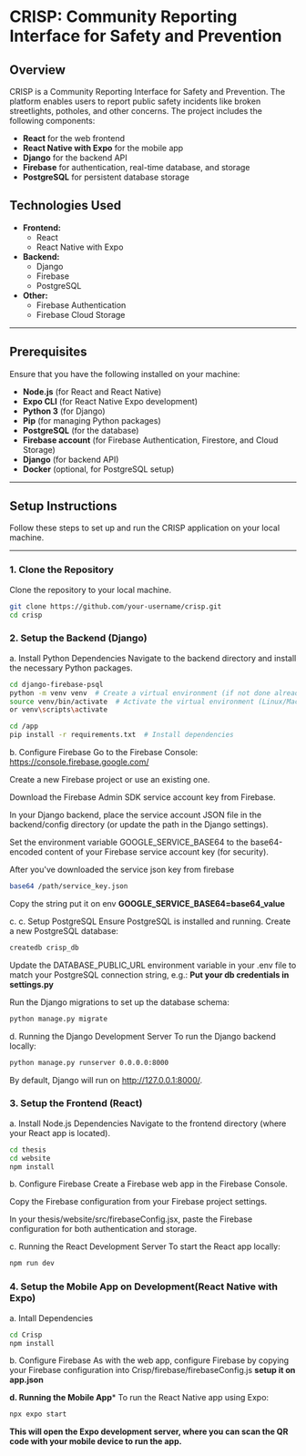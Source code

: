 # CRISP: Community Reporting Interface for Safety and Prevention

## Overview

CRISP is a Community Reporting Interface for Safety and Prevention. The platform enables users to report public safety incidents like broken streetlights, potholes, and other concerns. The project includes the following components:

- **React** for the web frontend
- **React Native with Expo** for the mobile app
- **Django** for the backend API
- **Firebase** for authentication, real-time database, and storage
- **PostgreSQL** for persistent database storage

## Technologies Used

- **Frontend:**
  - React
  - React Native with Expo
- **Backend:**
  - Django
  - Firebase
  - PostgreSQL
- **Other:**
  - Firebase Authentication
  - Firebase Cloud Storage

---

## Prerequisites

Ensure that you have the following installed on your machine:

- **Node.js** (for React and React Native)
- **Expo CLI** (for React Native Expo development)
- **Python 3** (for Django)
- **Pip** (for managing Python packages)
- **PostgreSQL** (for the database)
- **Firebase account** (for Firebase Authentication, Firestore, and Cloud Storage)
- **Django** (for backend API)
- **Docker** (optional, for PostgreSQL setup)

---

## Setup Instructions

Follow these steps to set up and run the CRISP application on your local machine.

---

### 1. Clone the Repository

Clone the repository to your local machine.

```bash
git clone https://github.com/your-username/crisp.git
cd crisp
```
### 2. Setup the Backend (Django)
a. Install Python Dependencies
Navigate to the backend directory and install the necessary Python packages.

```bash
cd django-firebase-psql
python -m venv venv  # Create a virtual environment (if not done already)
source venv/bin/activate  # Activate the virtual environment (Linux/Mac) or venv\Scripts\activate (Windows)
or venv\scripts\activate

cd /app
pip install -r requirements.txt  # Install dependencies
```

b. Configure Firebase
Go to the Firebase Console: https://console.firebase.google.com/

Create a new Firebase project or use an existing one.

Download the Firebase Admin SDK service account key from Firebase.

In your Django backend, place the service account JSON file in the backend/config directory (or update the path in the Django settings).

Set the environment variable GOOGLE_SERVICE_BASE64 to the base64-encoded content of your Firebase service account key (for security).

After you've downloaded the service json key from firebase

```bash
base64 /path/service_key.json
```
Copy the string put it on env
**GOOGLE_SERVICE_BASE64=base64_value**

c. c. Setup PostgreSQL
Ensure PostgreSQL is installed and running.
Create a new PostgreSQL database:
```bash
createdb crisp_db
```
Update the DATABASE_PUBLIC_URL environment variable in your .env file to match your PostgreSQL connection string, e.g.:
**Put your db credentials in settings.py**

Run the Django migrations to set up the database schema:
```bash
python manage.py migrate
```

d. Running the Django Development Server
To run the Django backend locally:

```bash
python manage.py runserver 0.0.0.0:8000
```
By default, Django will run on http://127.0.0.1:8000/.

### 3. Setup the Frontend (React)
a. Install Node.js Dependencies
Navigate to the frontend directory (where your React app is located).

```bash
cd thesis
cd website
npm install
```

b. Configure Firebase
Create a Firebase web app in the Firebase Console.

Copy the Firebase configuration from your Firebase project settings.

In your thesis/website/src/firebaseConfig.jsx, paste the Firebase configuration for both authentication and storage.


c. Running the React Development Server
To start the React app locally:
```bash
npm run dev
```

### 4. Setup the Mobile App on Development(React Native with Expo)
a. Intall Dependencies

```bash
cd Crisp
npm install
```

b. Configure Firebase
As with the web app, configure Firebase by copying your Firebase configuration into Crisp/firebase/firebaseConfig.js
**setup it on app.json**

**d. Running the Mobile App***
To run the React Native app using Expo:
```bash
npx expo start
```

**This will open the Expo development server, where you can scan the QR code with your mobile device to run the app.**



